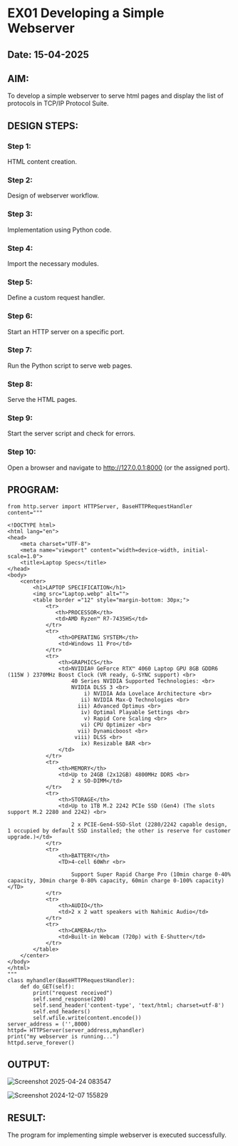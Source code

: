 # EX01 Developing a Simple Webserver
## Date: 15-04-2025

## AIM:
To develop a simple webserver to serve html pages and display the list of protocols in TCP/IP Protocol Suite.

## DESIGN STEPS:
### Step 1: 
HTML content creation.

### Step 2:
Design of webserver workflow.

### Step 3:
Implementation using Python code.

### Step 4:
Import the necessary modules.

### Step 5:
Define a custom request handler.

### Step 6:
Start an HTTP server on a specific port.

### Step 7:
Run the Python script to serve web pages.

### Step 8:
Serve the HTML pages.

### Step 9:
Start the server script and check for errors.

### Step 10:
Open a browser and navigate to http://127.0.0.1:8000 (or the assigned port).

## PROGRAM:
~~~
from http.server import HTTPServer, BaseHTTPRequestHandler
content="""

<!DOCTYPE html>
<html lang="en">
<head>
    <meta charset="UTF-8">
    <meta name="viewport" content="width=device-width, initial-scale=1.0">
    <title>Laptop Specs</title>
</head>
<body>
    <center>
        <h1>LAPTOP SPECIFICATION</h1>
        <img src="Laptop.webp" alt="">
        <table border ="12" style="margin-bottom: 30px;">
            <tr>
               <th>PROCESSOR</th>
               <td>AMD Ryzen™ R7-7435HS</td>
            </tr>
            <tr>
                <th>OPERATING SYSTEM</th>
                <td>Windows 11 Pro</td>
            </tr>
            <tr>
                <th>GRAPHICS</th>
                <td>NVIDIA® GeForce RTX™ 4060 Laptop GPU 8GB GDDR6 (115W ) 2370MHz Boost Clock (VR ready, G-SYNC support) <br>
                    40 Series NVIDIA Supported Technologies: <br>
                    NVIDIA DLSS 3 <br>
                        i) NVIDIA Ada Lovelace Architecture <br>
                       ii) NVIDIA Max-Q Technologies <br>
                      iii) Advanced Optimus <br>
                       iv) Optimal Playable Settings <br>
                        v) Rapid Core Scaling <br>
                       vi) CPU Optimizer <br>
                      vii) Dynamicboost <br>
                     viii) DLSS <br>
                       ix) Resizable BAR <br>
                </td>
            </tr>
            <tr>
                <th>MEMORY</th>
                <td>Up to 24GB (2x12GB) 4800MHz DDR5 <br>
                    2 x SO-DIMM</td>
            </tr>
            <tr>
                <th>STORAGE</th>
                <td>Up to 1TB M.2 2242 PCIe SSD (Gen4) (The slots support M.2 2280 and 2242) <br>

                    2 x PCIE-Gen4-SSD-Slot (2280/2242 capable design, 1 occupied by default SSD installed; the other is reserve for customer upgrade.)</td>
            </tr>
            <tr>
                <th>BATTERY</th>
                <TD>4-cell 60Whr <br>

                    Support Super Rapid Charge Pro (10min charge 0-40% capacity, 30min charge 0-80% capacity, 60min charge 0-100% capacity) </TD>
            </tr>
            <tr>
                <th>AUDIO</th>
                <td>2 x 2 watt speakers with Nahimic Audio</td>
            </tr>
            <tr>
                <th>CAMERA</th>
                <td>Built-in Webcam (720p) with E-Shutter</td>
            </tr>
        </table>
    </center>
</body>
</html>
"""
class myhandler(BaseHTTPRequestHandler):
    def do_GET(self):
        print("request received")
        self.send_response(200)
        self.send_header('content-type', 'text/html; charset=utf-8')
        self.end_headers()
        self.wfile.write(content.encode())
server_address = ('',8000)
httpd= HTTPServer(server_address,myhandler)
print("my webserver is running...")
httpd.serve_forever()
~~~

## OUTPUT:

![Screenshot 2025-04-24 083547](https://github.com/user-attachments/assets/ba3325b4-92fb-4918-9fc1-da1ed18654a3)


![Screenshot 2024-12-07 155829](https://github.com/user-attachments/assets/8de20157-a9db-4d8b-b8c7-5149b24093a8)

## RESULT:
The program for implementing simple webserver is executed successfully.

